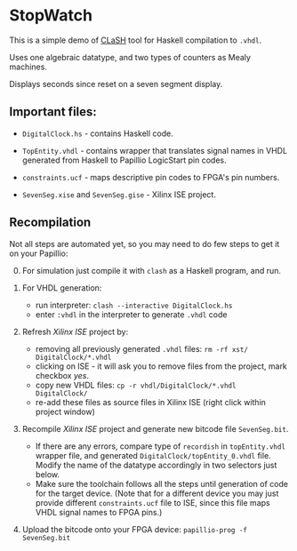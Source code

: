 StopWatch
=========

This is a simple demo of [CLaSH](http://www.clash-lang.org/)
tool for Haskell compilation to `.vhdl`.

Uses one algebraic datatype, and two types of counters as Mealy machines.

Displays seconds since reset on a seven segment display.


Important files:
----------------

* `DigitalClock.hs` - contains Haskell code.

* `TopEntity.vhdl` - contains wrapper that translates signal names in VHDL generated from Haskell to Papillio LogicStart pin codes.

* `constraints.ucf` - maps descriptive pin codes to FPGA's pin numbers.

* `SevenSeg.xise` and `SevenSeg.gise` - Xilinx ISE project.

Recompilation
-------------
Not all steps are automated yet, so you may need to do few steps to
get it on your Papillio:

0. For simulation just compile it with `clash` as a Haskell program, and run.

1. For VHDL generation:
    * run interpreter: `clash --interactive DigitalClock.hs`
    * enter `:vhdl` in the interpreter to generate `.vhdl` code
   
2. Refresh _Xilinx ISE_ project by:
    * removing all previously generated `.vhdl` files:
       `rm -rf xst/ DigitalClock/*.vhdl`
    * clicking on ISE - it will ask you to remove files from the project, mark checkbox _yes_.
    * copy new VHDL files: `cp -r vhdl/DigitalClock/*.vhdl DigitalClock/`
    * re-add these files as source files in Xilinx ISE (right click within project window)
    
3. Recompile _Xilinx ISE_ project and generate new bitcode file `SevenSeg.bit`.
    * If there are any errors, compare type of `recordish` in `topEntity.vhdl` wrapper file,
    and generated `DigitalClock/topEntity_0.vhdl` file. Modify the name of the datatype accordingly in two selectors just below.
    * Make sure the toolchain follows all the steps until generation of code for the target device.
        (Note that for a different device you may just provide different `constraints.ucf` file to ISE,
        since this file maps VHDL signal names to FPGA pins.)
        
4. Upload the bitcode onto your FPGA device: `papillio-prog -f SevenSeg.bit`

